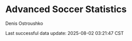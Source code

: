 # Advanced Soccer Statistics
Denis Ostroushko

<!-- gfm -->

Last successful data update: 2025-08-02 03:21:47 CST
